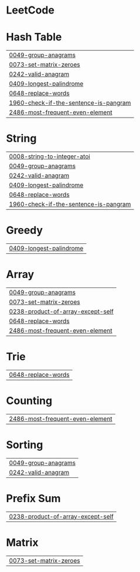 # LeetCode


# Hash Table
|  |
| ------- |
| [0049-group-anagrams](https://github.com/kothapallysidhartha/LeetCode/tree/master/0049-group-anagrams) |
| [0073-set-matrix-zeroes](https://github.com/kothapallysidhartha/LeetCode/tree/master/0073-set-matrix-zeroes) |
| [0242-valid-anagram](https://github.com/kothapallysidhartha/LeetCode/tree/master/0242-valid-anagram) |
| [0409-longest-palindrome](https://github.com/kothapallysidhartha/LeetCode/tree/master/0409-longest-palindrome) |
| [0648-replace-words](https://github.com/kothapallysidhartha/LeetCode/tree/master/0648-replace-words) |
| [1960-check-if-the-sentence-is-pangram](https://github.com/kothapallysidhartha/LeetCode/tree/master/1960-check-if-the-sentence-is-pangram) |
| [2486-most-frequent-even-element](https://github.com/kothapallysidhartha/LeetCode/tree/master/2486-most-frequent-even-element) |
# String
|  |
| ------- |
| [0008-string-to-integer-atoi](https://github.com/kothapallysidhartha/LeetCode/tree/master/0008-string-to-integer-atoi) |
| [0049-group-anagrams](https://github.com/kothapallysidhartha/LeetCode/tree/master/0049-group-anagrams) |
| [0242-valid-anagram](https://github.com/kothapallysidhartha/LeetCode/tree/master/0242-valid-anagram) |
| [0409-longest-palindrome](https://github.com/kothapallysidhartha/LeetCode/tree/master/0409-longest-palindrome) |
| [0648-replace-words](https://github.com/kothapallysidhartha/LeetCode/tree/master/0648-replace-words) |
| [1960-check-if-the-sentence-is-pangram](https://github.com/kothapallysidhartha/LeetCode/tree/master/1960-check-if-the-sentence-is-pangram) |
# Greedy
|  |
| ------- |
| [0409-longest-palindrome](https://github.com/kothapallysidhartha/LeetCode/tree/master/0409-longest-palindrome) |
# Array
|  |
| ------- |
| [0049-group-anagrams](https://github.com/kothapallysidhartha/LeetCode/tree/master/0049-group-anagrams) |
| [0073-set-matrix-zeroes](https://github.com/kothapallysidhartha/LeetCode/tree/master/0073-set-matrix-zeroes) |
| [0238-product-of-array-except-self](https://github.com/kothapallysidhartha/LeetCode/tree/master/0238-product-of-array-except-self) |
| [0648-replace-words](https://github.com/kothapallysidhartha/LeetCode/tree/master/0648-replace-words) |
| [2486-most-frequent-even-element](https://github.com/kothapallysidhartha/LeetCode/tree/master/2486-most-frequent-even-element) |
# Trie
|  |
| ------- |
| [0648-replace-words](https://github.com/kothapallysidhartha/LeetCode/tree/master/0648-replace-words) |
# Counting
|  |
| ------- |
| [2486-most-frequent-even-element](https://github.com/kothapallysidhartha/LeetCode/tree/master/2486-most-frequent-even-element) |
# Sorting
|  |
| ------- |
| [0049-group-anagrams](https://github.com/kothapallysidhartha/LeetCode/tree/master/0049-group-anagrams) |
| [0242-valid-anagram](https://github.com/kothapallysidhartha/LeetCode/tree/master/0242-valid-anagram) |
# Prefix Sum
|  |
| ------- |
| [0238-product-of-array-except-self](https://github.com/kothapallysidhartha/LeetCode/tree/master/0238-product-of-array-except-self) |
# Matrix
|  |
| ------- |
| [0073-set-matrix-zeroes](https://github.com/kothapallysidhartha/LeetCode/tree/master/0073-set-matrix-zeroes) |